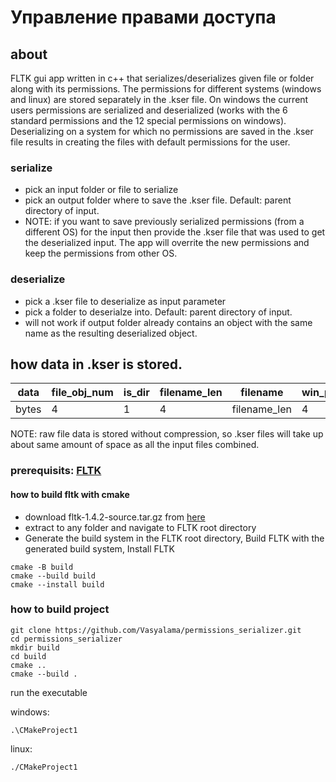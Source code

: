 # Управление правами доступа
## about
FLTK gui app written in c++ that serializes/deserializes given file or folder along with its permissions. The permissions for different systems (windows and linux) are stored separately in the .kser file. On windows the current users permissions are serialized and deserialized (works with the 6 standard permissions and the 12 special permissions on windows). Deserializing on a system for which no permissions are saved in the .kser file results in creating the files with default permissions for the user. 

### serialize
  - pick an input folder or file to serialize
  - pick an output folder where to save the .kser file. Default: parent directory of input.
  - NOTE: if you want to save previously serialized permissions (from a different OS) for the input then provide the .kser file that was used to get the deserialized input. The app will overrite the new permissions and keep the permissions from other OS.
    
### deserialize
  - pick a .kser file to deserialize as input parameter
  - pick a folder to deserialze into. Default: parent directory of input.
  - will not work if output folder already contains an object with the same name as the resulting deserialized object.

## how data in .kser is stored.
data | file_obj_num | is_dir | filename_len | filename | win_perms| linux_perms| filesize | ... | raw_binary_file_data | ... | 
--- | --- | --- | --- |--- |--- |--- |--- |--- |--- |--- |
bytes | 4 | 1 | 4 | filename_len |4|4|8 |... | filesize | ... |    

NOTE: raw file data is stored without compression, so .kser files will take up about same amount of space as all the input files combined.

### prerequisits: [FLTK](https://www.fltk.org/) 
#### how to build fltk with cmake
- download fltk-1.4.2-source.tar.gz from [here](https://www.fltk.org/software.php)
- extract to any folder and navigate to FLTK root directory
- Generate the build system in the FLTK root directory, Build FLTK with the generated build system, Install FLTK
  
```
cmake -B build
cmake --build build
cmake --install build
```


### how to build project
```
git clone https://github.com/Vasyalama/permissions_serializer.git
cd permissions_serializer
mkdir build
cd build
cmake ..
cmake --build .
```

run the executable

windows:

```.\CMakeProject1```

linux:

```./CMakeProject1```



